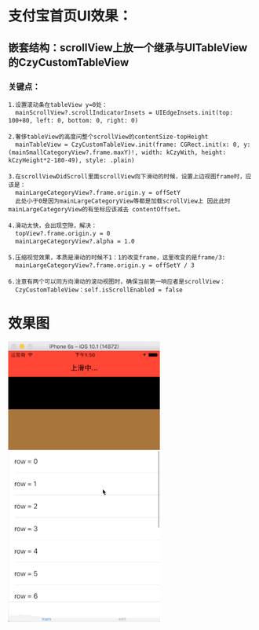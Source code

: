 # 支付宝首页UI效果：

## 嵌套结构：scrollView上放一个继承与UITableView的CzyCustomTableView

### 关键点：

    1.设置滚动条在tableView y=0处：
      mainScrollView?.scrollIndicatorInsets = UIEdgeInsets.init(top: 100+80, left: 0, bottom: 0, right: 0)
     
    2.奢侈tableView的高度问整个scrollView的contentSize-topHeight
      mainTableView = CzyCustomTableView.init(frame: CGRect.init(x: 0, y: (mainSmallCategoryView?.frame.maxY)!, width: kCzyWith, height: kCzyHeight*2-180-49), style: .plain)
    
    3.在scrollViewDidScroll里面scrollView向下滑动的时候，设置上边视图frame时，应该是：
      mainLargeCategoryView?.frame.origin.y = offSetY
      此处小于0是因为mainLargeCategoryView等都是加载scrollView上 因此此时mainLargeCategoryView的有坐标应该减去 contentOffset。
      
    4.滑动太快，会出现空隙，解决：
      topView?.frame.origin.y = 0
      mainLargeCategoryView?.alpha = 1.0
      
    5.压缩视觉效果，本质是滑动的时候不1：1的改变frame，这里改变的是frame/3:
      mainLargeCategoryView?.frame.origin.y = offSetY / 3
    
    6.注意有两个可以同方向滑动的滚动视图时，确保当前第一响应者是scrollView：
      CzyCustomTableView：self.isScrollEnabled = false
      
      
# 效果图

![image](https://github.com/ITIosEthan/CzyAliPayMainUIDemo/blob/master/%E6%94%AF%E4%BB%98%E5%AE%9D%E9%A6%96%E9%A1%B5UI.gif)
    
    
    
